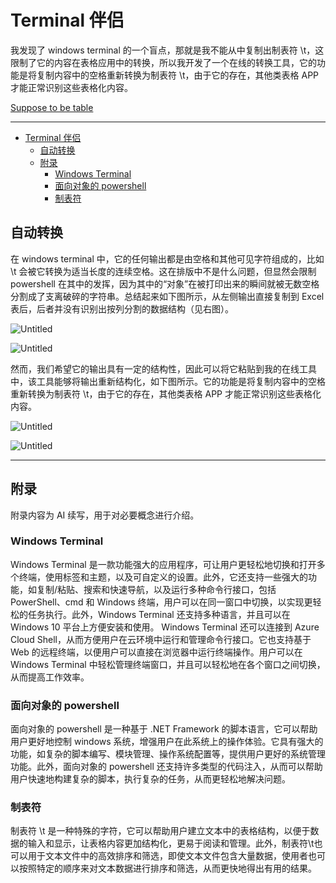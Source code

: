 # Terminal 伴侣

我发现了 windows terminal 的一个盲点，那就是我不能从中复制出制表符 \t，这限制了它的内容在表格应用中的转换，所以我开发了一个在线的转换工具，它的功能是将复制内容中的空格重新转换为制表符 \t，由于它的存在，其他类表格 APP 才能正常识别这些表格化内容。

[Suppose to be table](https://listenzcc.github.io/Suppose-to-be-table/)

---
- [Terminal 伴侣](#terminal-伴侣)
  - [自动转换](#自动转换)
  - [附录](#附录)
    - [Windows Terminal](#windows-terminal)
    - [面向对象的 powershell](#面向对象的-powershell)
    - [制表符](#制表符)



## 自动转换

在 windows terminal 中，它的任何输出都是由空格和其他可见字符组成的，比如 \t 会被它转换为适当长度的连续空格。这在排版中不是什么问题，但显然会限制 powershell 在其中的发挥，因为其中的“对象”在被打印出来的瞬间就被无数空格分割成了支离破碎的字符串。总结起来如下图所示，从左侧输出直接复制到 Excel 表后，后者并没有识别出按列分割的数据结构（见右图）。

![Untitled](Terminal%20%E4%BC%B4%E4%BE%A3%20fa7c2de981f74e4b94477916887f4bd6/Untitled.png)

![Untitled](Terminal%20%E4%BC%B4%E4%BE%A3%20fa7c2de981f74e4b94477916887f4bd6/Untitled%201.png)

然而，我们希望它的输出具有一定的结构性，因此可以将它粘贴到我的在线工具中，该工具能够将输出重新结构化，如下图所示。它的功能是将复制内容中的空格重新转换为制表符 \t，由于它的存在，其他类表格 APP 才能正常识别这些表格化内容。

![Untitled](Terminal%20%E4%BC%B4%E4%BE%A3%20fa7c2de981f74e4b94477916887f4bd6/Untitled%202.png)

![Untitled](Terminal%20%E4%BC%B4%E4%BE%A3%20fa7c2de981f74e4b94477916887f4bd6/Untitled%203.png)

---

## 附录

附录内容为 AI 续写，用于对必要概念进行介绍。

### Windows Terminal

Windows Terminal 是一款功能强大的应用程序，可让用户更轻松地切换和打开多个终端，使用标签和主题，以及可自定义的设置。此外，它还支持一些强大的功能，如复制/粘贴、搜索和快速导航，以及运行多种命令行接口，包括 PowerShell、cmd 和 Windows 终端，用户可以在同一窗口中切换，以实现更轻松的任务执行。此外，Windows Terminal 还支持多种语言，并且可以在 Windows 10 平台上方便安装和使用。 Windows Terminal 还可以连接到 Azure Cloud Shell，从而方便用户在云环境中运行和管理命令行接口。它也支持基于 Web 的远程终端，以便用户可以直接在浏览器中运行终端操作。用户可以在 Windows Terminal 中轻松管理终端窗口，并且可以轻松地在各个窗口之间切换，从而提高工作效率。

### 面向对象的 powershell

面向对象的 powershell 是一种基于 .NET Framework 的脚本语言，它可以帮助用户更好地控制 windows 系统，增强用户在此系统上的操作体验。它具有强大的功能，如复杂的脚本编写、模块管理、操作系统配置等，提供用户更好的系统管理功能。此外，面向对象的 powershell 还支持许多类型的代码注入，从而可以帮助用户快速地构建复杂的脚本，执行复杂的任务，从而更轻松地解决问题。

### 制表符

制表符 \t 是一种特殊的字符，它可以帮助用户建立文本中的表格结构，以便于数据的输入和显示，让表格内容更加结构化，更易于阅读和管理。此外，制表符\t也可以用于文本文件中的高效排序和筛选，即使文本文件包含大量数据，使用者也可以按照特定的顺序来对文本数据进行排序和筛选，从而更快地得出有用的结果。